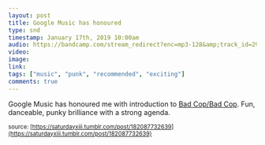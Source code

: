 ```yaml
---
layout: post
title: Google Music has honoured 
type: snd
timestamp: January 17th, 2019 10:00am
audio: https://bandcamp.com/stream_redirect?enc=mp3-128&amp;track_id=2965564688&amp;ts=1618890940&amp;t=ec0a6cf144fb90dac1b3fd52ae67d4dddf0b6d3f
video: 
image: 
link: 
tags: ["music", "punk", "recommended", "exciting"]
comments: true
---
```


Google Music has honoured me with introduction to <a href="https://badcopbadcop.bandcamp.com" target="_blank">Bad Cop/Bad Cop</a>.
Fun, danceable, punky brilliance with a strong agenda.
 
  
<small>source: [https://saturdayxiii.tumblr.com/post/182087732639](https://saturdayxiii.tumblr.com/post/182087732639)</small>